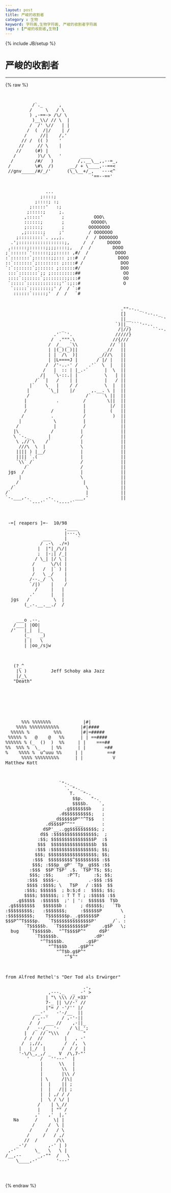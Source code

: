```yaml
---
layout: post
title: 严峻的收割者
category : 生物
keyword: 字符画,生物字符画, 严峻的收割者字符画
tags : [严峻的收割者,生物]
---
```

{% include JB/setup %}
# 严峻的收割者
---
{% raw %}
<pre>


          /`._      ,
         /     \   / \
         ) ,-==-&gt; /\/ \
          )__\\/ // \  |
         /  /&#039; \//   | |
        /  (  /|/    | /
       /     //|    /,&#039;
      // /  (( )    &#039;
     //     // \    |
    //     (#) |
   /        )\/ \   &#039;       ____
  /        /#/   )         /,.__\__,,--=_,
 /         \#\  /)      __/ + \____,--==&lt;
 //gnv_____/#/_/&#039;      (\_\__+/_,   ---&lt;^
                                &#039;==--==&#039;


               ...
             ;::::;
           ;::::; :;
         ;:::::&#039;   :;
        ;:::::;     ;.
       ,:::::&#039;       ;           OOO\
       ::::::;       ;          OOOOO\
       ;:::::;       ;         OOOOOOOO
      ,;::::::;     ;&#039;         / OOOOOOO
    ;:::::::::`. ,,,;.        /  / DOOOOOO
  .&#039;;:::::::::::::::::;,     /  /     DOOOO
 ,::::::;::::::;;;;::::;,   /  /        DOOO
;`::::::`&#039;::::::;;;::::: ,#/  /          DOOO
:`:::::::`;::::::;;::: ;::#  /            DOOO
::`:::::::`;:::::::: ;::::# /              DOO
`:`:::::::`;:::::: ;::::::#/               DOO
 :::`:::::::`;; ;:::::::::##                OO
 ::::`:::::::`;::::::::;:::#                OO
 `:::::`::::::::::::;&#039;`:;::#                O
  `:::::`::::::::;&#039; /  / `:#
   ::::::`:::::;&#039;  /  /   `#


                                           .&quot;&quot;--.._
                                           []      `&#039;--.._
                                           ||__           `&#039;-,
                                         `)||_ ```&#039;--..       \
                     _                    /|//}        ``--._  |
                  .&#039;` `&#039;.                /////}              `\/
                 /  .&quot;&quot;&quot;.\              //{///
                /  /_  _`\\            // `||
                | |(_)(_)||          _//   ||
                | |  /\  )|        _///\   ||
                | |L====J |       / |/ |   ||
               /  /&#039;-..-&#039; /    .&#039;`  \  |   ||
              /   |  :: | |_.-`      |  \  ||
             /|   `\-::.| |          \   | ||
           /` `|   /    | |          |   / ||
         |`    \   |    / /          \  |  ||
        |       `\_|    |/      ,.__. \ |  ||
        /                     /`    `\ ||  ||
       |           .         /        \||  ||
       |                     |         |/  ||
       /         /           |         (   ||
      /          .           /          )  ||
     |            \          |             ||
    /             |          /             ||
   |\            /          |              ||
   \ `-._       |           /              ||
    \ ,//`\    /`           |              ||
     ///\  \  |             \              ||
    |||| ) |__/             |              ||
    |||| `.(                |              ||
    `\\` /`                 /              ||
       /`                   /              ||
 jgs  /                     |              ||
     |                      \              ||
    /                        |             ||
  /`                          \            ||
/`                            |            ||
`-.___,-.      .-.        ___,&#039;            ||
         `---&#039;`   `&#039;----&#039;`



 -=[ reapers ]=-  10/98
                      ,____
                      |---.\
              ___     |    `
             / .-\  ./=)
            |  |&quot;|_/\/|
            ;  |-;| /_|
           / \_| |/ \ |
          /      \/\( |
          |   /  |` ) |
          /   \ _/    |
         /--._/  \    |
         `/|)    |    /
           /     |   |
         .&#039;      |   |
  jgs   /         \  |
       (_.-.__.__./  /


    ___o .--.
   /___| |OO|
  /&#039;   |_|  |_
       (_    _)
       | |   \
       | |oo_/sjw



   (?_^
    |\ )         Jeff Schoby aka Jazz
    |/_\
   &quot;Death&quot;







      %%% %%%%%%%            |#|
    %%%% %%%%%%%%%%%        |#|####
  %%%%% %         %%%       |#|=#####
 %%%%% %   @    @   %%      | | ==####
%%%%%% % (_  ()  )  %%     | |    ===##
%%  %%% %  \_    | %%      | |       =##
%    %%%% %  u^uuu %%     | |         ==#
      %%%% %%%%%%%%%      | |           V
Matthew Kott



                    `&quot;-._                    
                      `. &quot;-._                
                        T.   &quot;-.             
                         $$p.   &quot;-.          
                         $$$$b.    `,        
                      .g$$$$$$$b    ;        
                    .d$$$$$$$$$$;   ;        
                 __d$$$$$$P&quot;&quot;^T$$   :        
               .d$$$$P^^&quot;&quot;___       :        
              d$P&#039;__..gg$$$$$$$$$$; ;        
             d$$ :$$$$$$$$$$$$$$$$;  ;       
            :$$; $$$$$$$$$$$$$$$$P  :$       
            $$$  $$$$$$$$$$$$$$$$b  $$       
           :$$$ :$$$$$$$$$$$$$$$$$; $$;      
           $$$; $$$$$$$$$$$$$$$$$$; $$;      
          :$$$  $$$$$$$$$^$$$$$$$$$ :$$      
          $$$; :$$$p__gP&#039; `Tp__g$$$ :$$      
         :$$$  $$P`T$P&#039; .$. `T$P&#039;T$; $$;     
         $$$; :$$;     :P^T;     :$; $$;     
        :$$$  $$$$-.           .-$$$ :$$     
        $$$$ :$$$$; \   T$P   / :$$$  $$     
       :$$$; $$$$$$  ; b:$;d :  $$$$; $$;    
       $$$$; $$$$$$; : T T T ; :$$$$$ :$$    
    .g$$$$$  :$$$$$$  ;&#039; | &#039;:  $$$$$$  T$b   
 .g$$$$$$$$   $$$$$$b :     ; d$$$$$;   `Tb  
:$$$$$$$$$;   :$$$$$$$;     :$$$$$$P       \ 
:$$$$$$$$$;    T$$$$$$$p._.g$$$$$$P         ;
$$$P^^T$$$$p.   `T$$$$$$$$$$$$$$P&#039;     _/`. :
       `T$$$$$b.  `T$$$$$$$$$$P&#039;    .g$P   \;
  bug    `T$$$$$b.  &quot;^T$$$$P^&quot;     d$P&#039;      
           `T$$$$$b.             .dP&#039;        
             &quot;^T$$$$b.        .g$P&#039;          
                &quot;^T$$$b    .g$P^&quot;            
                   &quot;^T$b.g$P^&quot;               
                      &quot;^$^&quot;                  



from Alfred Rethel&#039;s &quot;Der Tod als Erwürger&quot;

                             .-,
                ,---._   _  -&#039; &gt;
               | &quot;\ \\\ //_=33&#039;
               7-_ || \//-&#039; //
               |&quot;= / -&#039;/&#039;&#039; |/
           __-&#039;_   -&#039;-/__  ||
          / ,--&#039;     / ,-&#039;-||
         /  /  ___ //    ,-||_
        /  _--/_  &#039;-    / \|_&#039;;
       |  /  // &quot;\\\   /     &quot;
       / /  //        |   , -&#039;
      /  ;,//,        /  /,  \
     |   |_/  |      /  / /  |
     &#039;-\/\_,_,/ _   V  /\,7-&quot;&#039;
        &#039;    /   &#039;&#039;---&#039;  |
             |      \\   |
             |       \\  |
             |       |\\ /
             | \     /|\|
             |  |    || ;
             |  |   /|| ;
             |  | ,/ / /
             |  \ / \/ |
            /    | \_//
            |    | &quot;&quot; /
           ,&#039;   ,&#039;  |,&#039;
   Na      /      \| |
          /     /  \ |
         /     /   / \
        /     /   / ,/
       //  /       /\\
    _-&#039;/        ,-&#039; | )
 ,-&#039;       \_   \   \ |
/__,--      _,-&quot;&quot;  /   \
    \____,-&#039;       &#039;---&#039;


 </pre>
{% endraw %}
